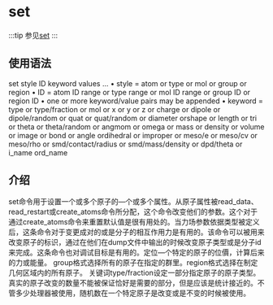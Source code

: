 # set

:::tip
参见[set](https://lammps.sandia.gov/doc/set.html)
:::


## 使用语法
set style ID keyword values ...
•	style = atom or type or mol or group or region
•	ID = atom ID range or type range or mol ID range or group ID or region ID
•	one or more keyword/value pairs may be appended
•	keyword = type or type/fraction or mol or x or y or z or charge or dipole or dipole/random or quat or quat/random or diameter orshape or length or tri or theta or theta/random or angmom or omega or mass or density or volume or image or bond or angle ordihedral or improper or meso/e or meso/cv or meso/rho or smd/contact/radius or smd/mass/density or dpd/theta or i_name ord_name

## 介绍
set命令用于设置一个或多个原子的—个或多个属性。从原子属性被read_data、read_restart或create_atoms命令所分配，这个命令改变他们的参数。这个对于通过create_atoms命令来重置默认值是很有用处的。当力场参数依据类型被定义后，这条命令对于变更成对的或是分子的相互作用力是有用的。该命令可以被用来改变原子的标识，通过在他们在dump文件中输出的时候改变原子类型或是分子id来完成。这条命令也对调试目标是有用的。定位—个特定的原子的位價，计算后来的力或能量。
group格式选择所有的原子在指定的群里。region格式选择在制定几何区域内的所有原子。
关键词type/fraction设定一部分指定原子的原子类型。真实的原子改变的数量不能被保证恰好是需要的部分，但是应该是统计接近的。不管多少处理器被使用，随机数在一个特定原子是改变或是不变的时候被使用。
